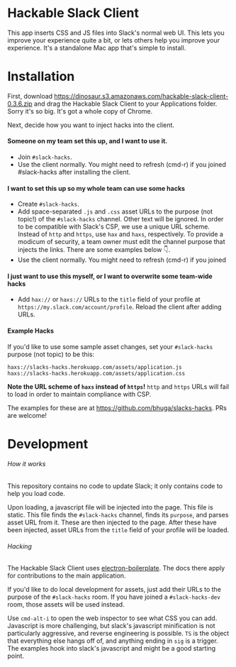 Hackable Slack Client
===============================

This app inserts CSS and JS files into Slack's normal web UI. This lets you
improve your experience quite a bit, or lets others help you improve your
experience. It's a standalone Mac app that's simple to install.

Installation
============

First, download <https://dinosaur.s3.amazonaws.com/hackable-slack-client-0.3.6.zip> and
drag the Hackable Slack Client to your Applications folder. Sorry it's so big.
It's got a whole copy of Chrome.

Next, decide how you want to inject hacks into the client.

#### Someone on my team set this up, and I want to use it.

 * Join `#slack-hacks`.
 * Use the client normally. You might need to refresh (cmd-r) if you joined
 #slack-hacks after installing the client.

#### I want to set this up so my whole team can use some hacks

 * Create `#slack-hacks`.
 * Add space-separated `.js` and `.css` asset URLs to the purpose (not topic!) of the `#slack-hacks` channel. Other text will be ignored. In order to be compatible with Slack's CSP, we use a unique URL scheme. Instead of `http` and `https`, use `hax` and `haxs`, respectively. To provide a modicum of security, a team owner must edit the channel purpose that injects the links. There are some examples below :point_down:.
 * Use the client normally. You might need to refresh (cmd-r) if you joined

#### I just want to use this myself, or I want to overwrite some team-wide hacks
 * Add `hax://` or `haxs://` URLs to the `title` field of your profile at
 `https://my.slack.com/account/profile`. Reload the client after adding URLs.

#### Example Hacks

If you'd like to use some sample asset changes, set your `#slack-hacks` purpose
(not topic) to be this:

```
haxs://slacks-hacks.herokuapp.com/assets/application.js
haxs://slacks-hacks.herokuapp.com/assets/application.css
```

**Note the URL scheme of `haxs` instead of `https`!** `http`
and `https` URLs will fail to load in order to maintain compliance with CSP.

The examples for these are at <https://github.com/bhuga/slacks-hacks>. PRs are
welcome!

Development
============

###### How it works

This repository contains no code to update Slack; it only contains code to
help you load code.

Upon loading, a javascript file will be injected into the page. This file is
static. This file finds the `#slack-hacks` channel, finds its `purpose`, and
parses asset URL from it. These are then injected to the page. After these have
been injected, asset URLs from the `title` field of your profile will be loaded.


###### Hacking

The Hackable Slack Client uses
[electron-boilerplate](https://github.com/szwacz/electron-boilerplate). The docs
there apply for contributions to the main application.

If you'd like to do local development for assets, just add their URLs to the
purpose of the `#slack-hacks` room. If you have joined a `#slack-hacks-dev`
room, those assets will be used instead.

Use `cmd-alt-i` to open the web inspector to see what CSS you can add.
Javascript is more challenging, but slack's javascript minification is not
particularly aggressive, and reverse engineering is possible. `TS` is the
object that everything else hangs off of, and anything ending in `sig` is
a trigger. The examples hook into slack's javascript and might be a good
starting point.
